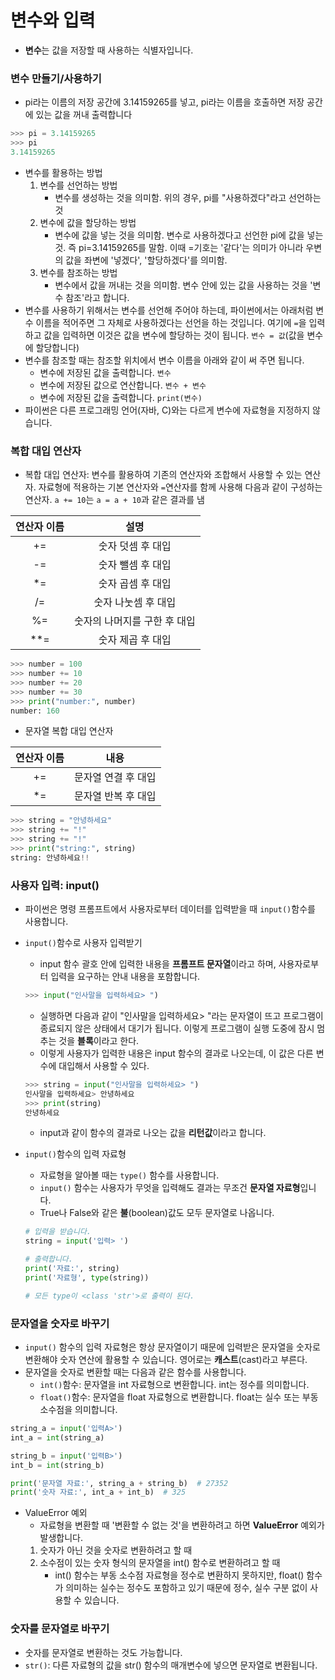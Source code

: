 # 변수와 입력
- **변수**는 값을 저장할 때 사용하는 식별자입니다.

### 변수 만들기/사용하기
- pi라는 이름의 저장 공간에 3.14159265를 넣고, pi라는 이름을 호출하면 저장 공간에 있는 값을 꺼내 출력합니다
```python
>>> pi = 3.14159265
>>> pi
3.14159265
```
- 변수를 활용하는 방법
    1. 변수를 선언하는 방법
        - 변수를 생성하는 것을 의미함. 위의 경우, pi를 "사용하겠다"라고 선언하는 것
    2. 변수에 값을 할당하는 방법
        - 변수에 값을 넣는 것을 의미함. 변수로 사용하겠다고 선언한 pi에 값을 넣는 것. 즉 pi=3.14159265를 말함. 이때 =기호는 '같다'는 의미가 아니라 우변의 값을 좌변에 '넣겠다', '할당하겠다'를 의미함.
    3. 변수를 참조하는 방법
        - 변수에서 값을 꺼내는 것을 의미함. 변수 안에 있는 값을 사용하는 것을 '변수 참조'라고 합니다.
- 변수를 사용하기 위해서는 변수를 선언해 주어야 하는데, 파이썬에서는 아래처럼 변수 이름을 적어주면 그 자체로 사용하겠다는 선언을 하는 것입니다. 여기에 `=`을 입력하고 값을 입력하면 이것은 값을 변수에 할당하는 것이 됩니다. `변수 = 값`(값을 변수에 할당합니다)
- 변수를 참조할 때는 참조할 위치에서 변수 이름을 아래와 같이 써 주면 됩니다.
    - 변수에 저장된 값을 출력합니다.
    `변수`
    - 변수에 저장된 값으로 연산합니다.
    `변수 + 변수`
    - 변수에 저장된 값을 출력합니다.
    `print(변수)`
- 파이썬은 다른 프로그래밍 언어(자바, C)와는 다르게 변수에 자료형을 지정하지 않습니다.

### 복합 대입 연산자
- 복합 대입 연산자: 변수를 활용하여 기존의 연산자와 조합해서 사용할 수 있는 연산자. 자료형에 적용하는 기본 연산자와 `=`연산자를 함께 사용해 다음과 같이 구성하는 연산자. `a += 10`는 `a = a + 10`과 같은 결과를 냄

|연산자 이름|설명|
|:---:|:---:|
|+=|숫자 덧셈 후 대입
|-=|숫자 뺄셈 후 대입
|*=|숫자 곱셈 후 대입
|/=|숫자 나눗셈 후 대입
|%=|숫자의 나머지를 구한 후 대입
|**=|숫자 제곱 후 대입
```python
>>> number = 100
>>> number += 10
>>> number += 20
>>> number += 30
>>> print("number:", number)
number: 160
```
- 문자열 복합 대입 연산자

|연산자 이름|내용|
|:---:|:---:|
|+=|문자열 연결 후 대입
|*=|문자열 반복 후 대입
```python
>>> string = "안녕하세요"
>>> string += "!"
>>> string += "!"
>>> print("string:", string)
string: 안녕하세요!!
```

### 사용자 입력: input()
- 파이썬은 명령 프롬프트에서 사용자로부터 데이터를 입력받을 때 `input()`함수를 사용합니다.
- `input()`함수로 사용자 입력받기
    - input 함수 괄호 안에 입력한 내용을 **프롬프트 문자열**이라고 하며, 사용자로부터 입력을 요구하는 안내 내용을 포함합니다.
    ```python
    >>> input("인사말을 입력하세요> ")
    ```
    - 실행하면 다음과 같이 "인사말을 입력하세요> "라는 문자열이 뜨고 프로그램이 종료되지 않은 상태에서 대기가 됩니다. 이렇게 프로그램이 실행 도중에 잠시 멈추는 것을 **블록**이라고 한다.
    - 이렇게 사용자가 입력한 내용은 input 함수의 결과로 나오는데, 이 값은 다른 변수에 대입해서 사용할 수 있다.
    ```python
    >>> string = input("인사말을 입력하세요> ")
    인사말을 입력하세요> 안녕하세요
    >>> print(string)
    안녕하세요
    ```
    - input과 같이 함수의 결과로 나오는 값을 **리턴값**이라고 합니다.

- `input()`함수의 입력 자료형
    - 자료형을 알아볼 때는 `type()` 함수를 사용합니다.
    - `input()` 함수는 사용자가 무엇을 입력해도 결과는 무조건 **문자열 자료형**입니다.
    - True나 False와 같은 **불**(boolean)값도 모두 문자열로 나옵니다.
    ```python
    # 입력을 받습니다.
    string = input('입력> ')

    # 출력합니다.
    print('자료:', string)
    print('자료형', type(string))

    # 모든 type이 <class 'str'>로 출력이 된다.
    ```
### 문자열을 숫자로 바꾸기
- `input()` 함수의 입력 자료형은 항상 문자열이기 때문에 입력받은 문자열을 숫자로 변환해야 숫자 연산에 활용할 수 있습니다. 영어로는 **캐스트**(cast)라고 부른다.
- 문자열을 숫자로 변환할 때는 다음과 같은 함수를 사용합니다.
    - `int()`함수: 문자열을 int 자료형으로 변환합니다. int는 정수를 의미합니다.
    - `float()`함수: 문자열을 float 자료형으로 변환합니다. float는 실수 또는 부동 소수점을 의미합니다.
```python
string_a = input('입력A>')
int_a = int(string_a)

string_b = input('입력B>')
int_b = int(string_b)

print('문자열 자료:', string_a + string_b)  # 27352
print('숫자 자료:', int_a + int_b)  # 325
```
- ValueError 예외
    - 자료형을 변환할 때 '변환할 수 없는 것'을 변환하려고 하면 **ValueError** 예외가 발생합니다.
    1. 숫자가 아닌 것을 숫자로 변환하려고 할 때
    2. 소수점이 있는 숫자 형식의 문자열을 int() 함수로 변환하려고 할 때
        - int() 함수는 부동 소수점 자료형을 정수로 변환하지 못하지만, float() 함수가 의미하는 실수는 정수도 포함하고 있기 때문에 정수, 실수 구분 없이 사용할 수 있습니다.

### 숫자를 문자열로 바꾸기
- 숫자를 문자열로 변환하는 것도 가능합니다.
- `str()`: 다른 자료형의 값을 str() 함수의 매개변수에 넣으면 문자열로 변환됩니다.